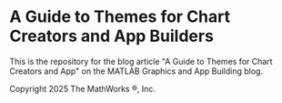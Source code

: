 # A Guide to Themes for Chart Creators and App Builders
This is the repository for the blog article "A Guide to Themes for Chart Creators and App" on the MATLAB Graphics and App Building blog.


Copyright 2025 The MathWorks &reg;, Inc.
